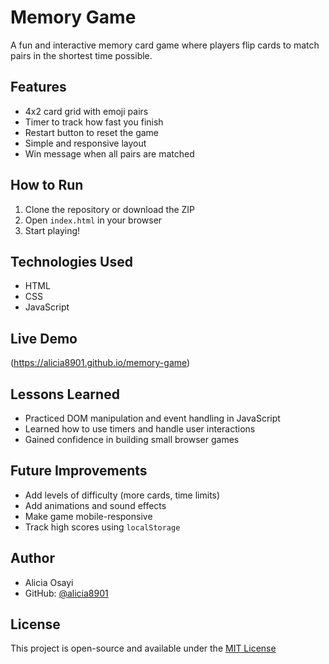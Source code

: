 # Memory Game 

A fun and interactive memory card game where players flip cards to match pairs in the shortest time possible.

## Features
- 4x2 card grid with emoji pairs
- Timer to track how fast you finish
- Restart button to reset the game
- Simple and responsive layout
- Win message when all pairs are matched

## How to Run
1. Clone the repository or download the ZIP
2. Open `index.html` in your browser
3. Start playing!

## Technologies Used
- HTML
- CSS
- JavaScript

## Live Demo
(https://alicia8901.github.io/memory-game)

## Lessons Learned
- Practiced DOM manipulation and event handling in JavaScript
- Learned how to use timers and handle user interactions
- Gained confidence in building small browser games

## Future Improvements
- Add levels of difficulty (more cards, time limits)
- Add animations and sound effects
- Make game mobile-responsive
- Track high scores using `localStorage`

## Author
- Alicia Osayi
- GitHub: [@alicia8901](https://github.com/alicia8901)

## License
This project is open-source and available under the [MIT License](LICENSE)
